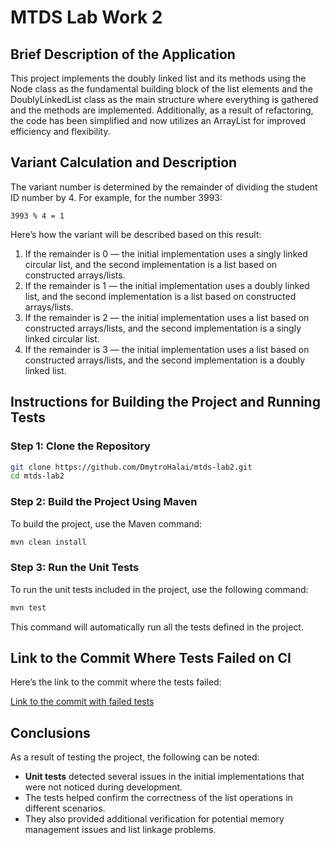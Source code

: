 # MTDS Lab Work 2

## Brief Description of the Application

This project implements the doubly linked list and its methods using the Node class as the fundamental building block of the list elements and the DoublyLinkedList class as the main structure where everything is gathered and the methods are implemented. Additionally, as a result of refactoring, the code has been simplified and now utilizes an ArrayList for improved efficiency and flexibility.
## Variant Calculation and Description

The variant number is determined by the remainder of dividing the student ID number by 4. For example, for the number 3993:

```
3993 % 4 = 1
```

Here’s how the variant will be described based on this result:

1. If the remainder is 0 — the initial implementation uses a singly linked circular list, and the second implementation is a list based on constructed arrays/lists.
2. If the remainder is 1 — the initial implementation uses a doubly linked list, and the second implementation is a list based on constructed arrays/lists.
3. If the remainder is 2 — the initial implementation uses a list based on constructed arrays/lists, and the second implementation is a singly linked circular list.
4. If the remainder is 3 — the initial implementation uses a list based on constructed arrays/lists, and the second implementation is a doubly linked list.

## Instructions for Building the Project and Running Tests

### Step 1: Clone the Repository

```bash
git clone https://github.com/DmytroHalai/mtds-lab2.git
cd mtds-lab2
```

### Step 2: Build the Project Using Maven

To build the project, use the Maven command:

```bash
mvn clean install
```

### Step 3: Run the Unit Tests

To run the unit tests included in the project, use the following command:

```bash
mvn test
```

This command will automatically run all the tests defined in the project.

## Link to the Commit Where Tests Failed on CI

Here’s the link to the commit where the tests failed:

[Link to the commit with failed tests](https://github.com/DmytroHalai/mtds-lab2/actions/runs/13949010073)

## Conclusions

As a result of testing the project, the following can be noted:

- **Unit tests** detected several issues in the initial implementations that were not noticed during development.
- The tests helped confirm the correctness of the list operations in different scenarios.
- They also provided additional verification for potential memory management issues and list linkage problems.
